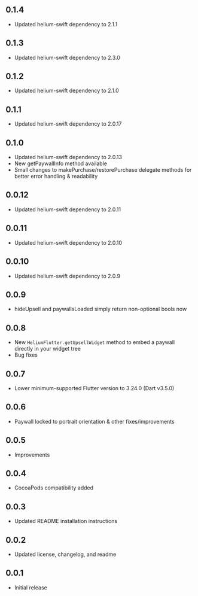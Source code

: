 ## 0.1.4
- Updated helium-swift dependency to 2.1.1

## 0.1.3
- Updated helium-swift dependency to 2.3.0

## 0.1.2
- Updated helium-swift dependency to 2.1.0

## 0.1.1
- Updated helium-swift dependency to 2.0.17

## 0.1.0
- Updated helium-swift dependency to 2.0.13
- New getPaywallInfo method available
- Small changes to makePurchase/restorePurchase delegate methods for better error handling & readability

## 0.0.12
- Updated helium-swift dependency to 2.0.11

## 0.0.11
- Updated helium-swift dependency to 2.0.10

## 0.0.10
- Updated helium-swift dependency to 2.0.9

## 0.0.9

- hideUpsell and paywallsLoaded simply return non-optional bools now

## 0.0.8

- New `HeliumFlutter.getUpsellWidget` method to embed a paywall directly in your widget tree
- Bug fixes

## 0.0.7

- Lower minimum-supported Flutter version to 3.24.0 (Dart v3.5.0)

## 0.0.6

- Paywall locked to portrait orientation & other fixes/improvements

## 0.0.5

- Improvements

## 0.0.4

- CocoaPods compatibility added

## 0.0.3

- Updated README installation instructions

## 0.0.2

- Updated license, changelog, and readme

## 0.0.1

- Initial release

